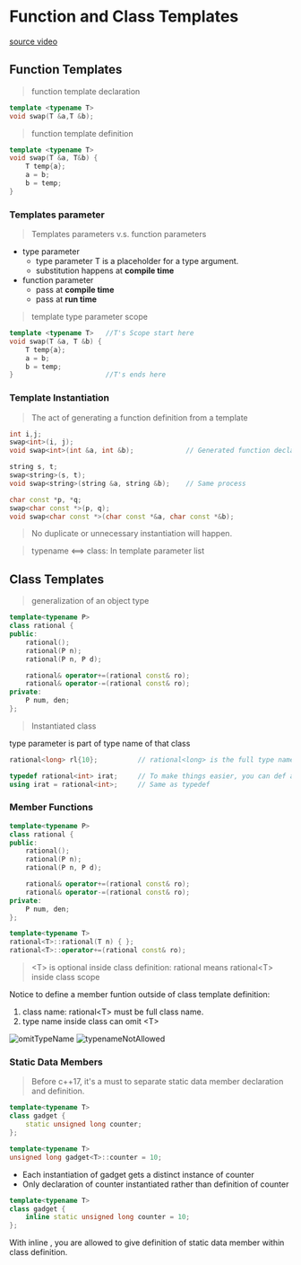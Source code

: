 # Function and Class Templates
[source video](https://www.youtube.com/watch?v=LMP_sxOaz6g&list=PLHTh1InhhwT4CTnVjJqnAKeMfGzOWjsRa&index=2) 

## Function Templates

> function template declaration
```cpp  
template <typename T>
void swap(T &a,T &b);
```

> function template definition
```cpp
template <typename T>
void swap(T &a, T&b) {
    T temp{a};
    a = b;
    b = temp;
}
```

### Templates parameter

> Templates parameters v.s. function parameters

* type parameter
    - type parameter T is a placeholder for a type argument.
    - substitution happens at **compile time** 
* function parameter
    - pass at **compile time** 
    - pass at **run time** 

> template type parameter scope
```cpp
template <typename T>   //T's Scope start here
void swap(T &a, T &b) {
    T temp{a};
    a = b;
    b = temp;
}                       //T's ends here
```

### Template Instantiation

> The act of generating a function definition from a template
```cpp
int i,j;
swap<int>(i, j);
void swap<int>(int &a, int &b);             // Generated function declaration(If function is not inline)

string s, t;
swap<string>(s, t);
void swap<string>(string &a, string &b);    // Same process

char const *p, *q;
swap<char const *>(p, q);
void swap<char const *>(char const *&a, char const *&b);
```

> No duplicate or unnecessary instantiation will happen.

> typename <==> class:  In template parameter list


## Class Templates

> generalization of an object type

```cpp
template<typename P>
class rational {
public:
    rational();
    rational(P n);
    rational(P n, P d);

    rational& operator+=(rational const& ro);
    rational& operator-=(rational const& ro);
private:
    P num, den;
};
```

> Instantiated class

type parameter is part of type name of that class
```cpp
rational<long> rl{10};          // rational<long> is the full type name of the instantiated class

typedef rational<int> irat;     // To make things easier, you can def alias
using irat = rational<int>;     // Same as typedef

```

### Member Functions
```cpp
template<typename P>
class rational {
public:
    rational();
    rational(P n);
    rational(P n, P d);

    rational& operator+=(rational const& ro);
    rational& operator-=(rational const& ro);
private:
    P num, den;
};

template<typename T>
rational<T>::rational(T n) { };
rational<T>::operator+=(rational const& ro);
```
> \<T\> is optional inside class definition: rational means rational\<T\> inside class scope

Notice to define a member funtion outside of class template definition:  
1. class name: rational\<T\> must be full class name.
2. type name inside class can omit \<T\>

![omitTypeName](/home/youzark/projects/cppTutorial/language/template/functionAndClass/img/omitTypeName.png)
![typenameNotAllowed](/home/youzark/projects/cppTutorial/language/template/functionAndClass/img/typenameNotAllowed.png)

### Static Data Members

> Before c++17, it's a must to separate static data member declaration and definition.

```cpp
template<typename T>
class gadget {
    static unsigned long counter;   
};

template<typename T>
unsigned long gadget<T>::counter = 10;
```
* Each instantiation of gadget<T> gets a distinct instance of counter
* Only declaration of counter instantiated rather than definition of counter


```cpp
template<typename T>
class gadget {
    inline static unsigned long counter = 10;
};
```
With inline , you are allowed to give definition of static data member within class 
definition.





















